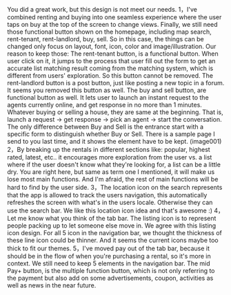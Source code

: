You did a great work, but this design is not meet our needs.
    1，I've combined renting and buying into one seamless experience where the user taps on buy at the top of the screen to change views.
Finally, we still need those functional button shown on the homepage, including map search, rent-tenant, rent-landlord, buy, sell. So in this case, the things can be changed only focus on layout, font, icon, color and image/illustration.
Our reason to keep those:
The rent-tenant button, is a functional button. When user click on it, it jumps to the process that user fill out the form to get an accurate list matching result coming from the matching system, which is different from users' exploration. So this button cannot be removed.
The rent-landlord button is a post button, just like posting a new topic in a forum. It seems you removed this button as well.
The buy and sell button, are functional button as well. It lets user to launch an instant request to the agents currently online, and get response in no more than 1 minutes. Whatever buying or selling a house, they are same at the beginning. That is, launch a request -> get response -> pick an agent -> start the conversation. The only difference between Buy and Sell is the entrance start with a specific form to distinguish whether Buy or Sell.
There is a sample page I send to you last time, and it shows the element have to be kept. (image001)
    2，By breaking up the rentals in different sections like: popular, highest rated, latest, etc.. it encourages more exploration from the user vs. a list where if the user doesn't know what they're looking for, a list can be a little dry.
You are right here, but same as term one I mentioned, it will make us lose most main functions. And I'm afraid, the rest of main functions will be hard to find by the user side.
    3，The location icon on the search represents that the app is allowed to track the users navigation, this automatically refreshes the screen with what's in the users locale. Otherwise they can use the search bar.
We like this location icon idea and that's awesome :)
    4，Let me know what you think of the tab bar. The listing icon is to represent people packing up to let someone else move in.
We agree with this listing icon design.
For all 5 icon in the navigation bar, we thought the thickness of these line icon could be thinner.  And it seems the current icons maybe too thick to fit our themes.
    5，I've moved pay out of the tab bar, because it should be in the flow of when you're purchasing a rental, so it's more in context.
We still need to keep 5 elements in the navigation bar. 
The mid Pay+ button, is the multiple function button, which is not only referring to the payment but also add on some advertisements, coupon, activities as well as news in the near future. 
